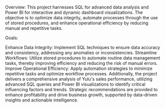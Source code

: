 Overview: This project harnesses SQL for advanced data analysis and Power BI for interactive and dynamic dashboard visualizations.
The objective is to optimize data integrity, automate processes through the use of stored procedures, and enhance operational efficiency by reducing manual and repetitive tasks.

Goals:

Enhance Data Integrity: Implement SQL techniques to ensure data accuracy and consistency, addressing any anomalies or inconsistencies.
Streamline Workflows: Utilize stored procedures to automate routine data management tasks, thereby improving efficiency and reducing the risk of manual errors.
Improve Operational Efficiency: Apply automation strategies to minimize repetitive tasks and optimize workflow processes.
Additionally, the project delivers a comprehensive analysis of Yulu's sales performance, utilizing advanced SQL queries and Power BI visualizations to identify critical influencing factors and trends. 
Strategic recommendations are provided to enhance profitability and drive business growth, supported by data-driven insights and actionable intelligence.
